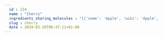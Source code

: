 ```yaml
---
  id : 224
  name : "Cherry"
  ingredients_sharing_molecules : "[{'name': 'Apple', 'wiki': 'Apple', 'id': 162, 'category': 'Fruit', 'common_molecules': [89594, 5280443, 5280598, 5367719, 8048, 6054, 17100, 7284, 527, 9064, 638278, 6072, 26447, 5363388, 644104, 5280511, 650, 8103, 13144, 4788, 637775, 61020, 247, 8452, 853433, 72276, 638011, 1889, 15394, 5280445, 637566, 240, 33931, 5365811, 8130, 798, 6569, 441005, 72277, 6561, 65084, 702, 637542, 441484, 107971, 5284639, 10448, 338, 7288, 8723, 11552, 79803, 1110, 6050, 6986, 5318042, 12278, 107905, 31260, 2345, 5280863, 784, 8857, 439341, 7150, 5366074, 5280343, 1549026, 126, 998, 7847, 243, 445070, 768, 323, 1183, 9862, 5281708, 637511, 65064, 5284503, 802, 180, 72, 61503, 643941, 999, 439246, 244, 8768, 439263, 1130, 454, 107, 878, 1032, 444539, 6584, 18635, 7858, 10393, 5315892, 11509, 6184, 643779, 6251, 439533, 11128, 7654]}, {'name': 'Banana', 'wiki': 'Banana', 'id': 167, 'category': 'Fruit', 'common_molecules': [89594, 5280443, 5280598, 5367719, 8048, 6054, 7284, 527, 9064, 638278, 6072, 26447, 5363388, 644104, 5280511, 650, 8103, 13144, 4788, 637775, 61020, 247, 8452, 853433, 72276, 638011, 1889, 15394, 5280445, 637566, 240, 33931, 5365811, 8130, 798, 6569, 441005, 72277, 6561, 65084, 702, 637542, 441484, 107971, 5284639, 10448, 338, 7288, 8723, 11552, 79803, 1110, 6050, 6986, 5318042, 12278, 107905, 31260, 2345, 5280863, 784, 8857, 439341, 7150, 5280343, 1549026, 126, 998, 7847, 445070, 768, 323, 1183, 9862, 5281708, 637511, 65064, 5284503, 802, 180, 72, 61503, 643941, 999, 439246, 244, 8768, 439263, 1130, 454, 107, 878, 1032, 444539, 6584, 18635, 7858, 10393, 5315892, 11509, 61048, 6184, 643779, 6251, 439533, 11128, 7654]}, {'name': 'Pineapple', 'wiki': 'Pineapple', 'id': 206, 'category': 'Fruit', 'common_molecules': [89594, 5280443, 5280598, 5367719, 8048, 6054, 17100, 7284, 527, 9064, 638278, 6072, 26447, 5363388, 644104, 637758, 5280511, 650, 8103, 13144, 4788, 637775, 61020, 247, 8452, 853433, 72276, 638011, 1889, 15394, 5280445, 637566, 240, 33931, 5365811, 8130, 798, 6569, 441005, 72277, 6561, 65084, 637542, 441484, 107971, 5284639, 10448, 338, 7288, 8723, 11552, 79803, 1110, 6050, 6986, 5318042, 107905, 31260, 2345, 5280863, 784, 8857, 439341, 7150, 5280343, 1549026, 126, 998, 7847, 445070, 768, 323, 1183, 9862, 5281708, 637511, 31253, 65064, 5284503, 802, 180, 72, 61503, 643941, 999, 439246, 244, 8768, 439263, 1130, 454, 107, 878, 1032, 444539, 6584, 18635, 7858, 10393, 5315892, 11509, 6184, 643779, 6251, 439533, 11128, 7654]}, {'name': 'Tomato', 'wiki': 'Tomato', 'id': 364, 'category': 'Vegetable Fruit', 'common_molecules': [89594, 5280443, 5280598, 5367719, 6054, 17100, 7284, 527, 9064, 638278, 6072, 26447, 5363388, 644104, 5280511, 650, 8103, 13144, 4788, 637775, 61020, 247, 8452, 643731, 853433, 72276, 638011, 1889, 15394, 5280445, 637566, 240, 33931, 5365811, 8130, 798, 6569, 441005, 72277, 6561, 65084, 637542, 441484, 107971, 5284639, 10448, 338, 7288, 8723, 11552, 79803, 1110, 6050, 6986, 5318042, 12278, 107905, 31260, 2345, 5280863, 784, 8857, 439341, 7150, 5366074, 5280343, 1549026, 126, 998, 7847, 445070, 768, 323, 1183, 9862, 5281708, 637511, 65064, 5284503, 802, 180, 72, 61503, 643941, 999, 439246, 244, 8768, 439263, 1130, 454, 107, 878, 1032, 444539, 6584, 18635, 7858, 10393, 5315892, 11509, 6184, 643779, 6251, 439533, 11128, 7654]}, {'name': 'Black Currant', 'wiki': 'Blackcurrant', 'id': 174, 'category': 'Fruit', 'common_molecules': [89594, 5280443, 5280598, 6054, 17100, 7284, 527, 9064, 638278, 6072, 26447, 5363388, 644104, 5280511, 650, 5367719, 13144, 4788, 637775, 61020, 247, 8452, 853433, 72276, 638011, 1889, 15394, 5280445, 637566, 240, 33931, 5365811, 8130, 798, 6569, 441005, 72277, 6561, 65084, 702, 637542, 441484, 107971, 5284639, 10448, 338, 7288, 8723, 11552, 79803, 1110, 6050, 6986, 5318042, 107905, 31260, 2345, 5280863, 784, 8857, 439341, 7150, 5366074, 5280343, 1549026, 126, 998, 7847, 445070, 768, 323, 1183, 9862, 5281708, 637511, 31253, 65064, 5284503, 802, 180, 72, 61503, 643941, 999, 439246, 244, 8768, 439263, 1130, 454, 107, 878, 1032, 444539, 6584, 18635, 7858, 10393, 5315892, 11509, 6184, 643779, 6251, 439533, 11128, 7654]}]"
  slug : cherry
  date : 2019-03-26T08:47:11+01:00
---
```



